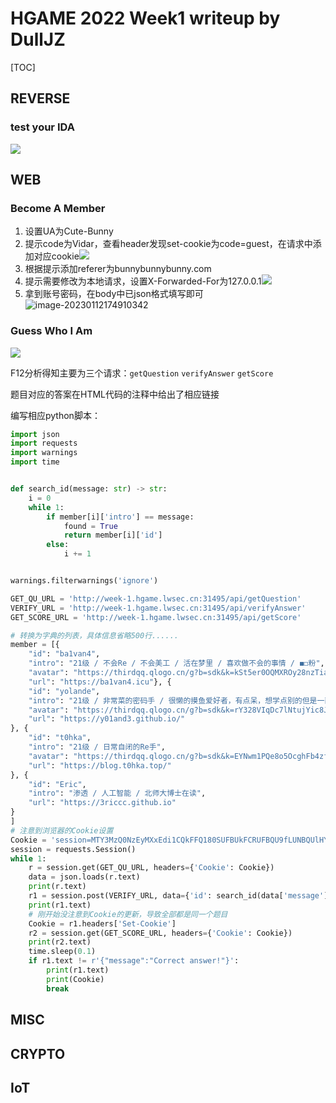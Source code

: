# HGAME 2022 Week1 writeup by DullJZ

[TOC]

## REVERSE

### test your IDA

![](https://cdn.jsdelivr.net/gh/DullJZ/MyPicture@master/20230112173741.png)

## WEB

### Become A Member

1. 设置UA为Cute-Bunny
2. 提示code为Vidar，查看header发现set-cookie为code=guest，在请求中添加对应cookie![](https://cdn.jsdelivr.net/gh/DullJZ/MyPicture@master/20230112174441.png)
3. 根据提示添加referer为bunnybunnybunny.com
4. 提示需要修改为本地请求，设置X-Forwarded-For为127.0.0.1![](https://cdn.jsdelivr.net/gh/DullJZ/MyPicture@master/20230112174701.png)
5. 拿到账号密码，在body中已json格式填写即可![image-20230112174910342](C:\Users\admin\AppData\Roaming\Typora\typora-user-images\image-20230112174910342.png)

### Guess Who I Am

![](https://cdn.jsdelivr.net/gh/DullJZ/MyPicture@master/20230112175026.png)

F12分析得知主要为三个请求：`getQuestion` `verifyAnswer` `getScore`

题目对应的答案在HTML代码的注释中给出了相应链接

编写相应python脚本：

```python
import json
import requests
import warnings
import time


def search_id(message: str) -> str:
    i = 0
    while 1:
        if member[i]['intro'] == message:
            found = True
            return member[i]['id']
        else:
            i += 1


warnings.filterwarnings('ignore')

GET_QU_URL = 'http://week-1.hgame.lwsec.cn:31495/api/getQuestion'
VERIFY_URL = 'http://week-1.hgame.lwsec.cn:31495/api/verifyAnswer'
GET_SCORE_URL = 'http://week-1.hgame.lwsec.cn:31495/api/getScore'

# 转换为字典的列表，具体信息省略500行......
member = [{
    "id": "ba1van4",
    "intro": "21级 / 不会Re / 不会美工 / 活在梦里 / 喜欢做不会的事情 / ◼◻粉",
    "avatar": "https://thirdqq.qlogo.cn/g?b=sdk&k=kSt5er0OQMXROy28nzTia0A&s=640",
    "url": "https://ba1van4.icu"}, {
    "id": "yolande",
    "intro": "21级 / 非常菜的密码手 / 很懒的摸鱼爱好者，有点呆，想学点别的但是一直开摆",
    "avatar": "https://thirdqq.qlogo.cn/g?b=sdk&k=rY328VIqDc7lNtujYic8JxA&s=640",
    "url": "https://y01and3.github.io/"
}, {
    "id": "t0hka",
    "intro": "21级 / 日常自闭的Re手",
    "avatar": "https://thirdqq.qlogo.cn/g?b=sdk&k=EYNwm1PQe8o5OcghFb4zfw&s=640",
    "url": "https://blog.t0hka.top/"
}, {
    "id": "Eric",
    "intro": "渗透 / 人工智能 / 北师大博士在读",
    "url": "https://3riccc.github.io"
}
]
# 注意到浏览器的Cookie设置
Cookie = 'session=MTY3MzQ0NzEyMXxEdi1CQkFFQ180SUFBUkFCRUFBQU9fLUNBQUlHYzNSeWFXNW5EQWdBQm5OdmJIWmxaQU5wYm5RRUFnQUVCbk4wY21sdVp3d05BQXRqYUdGc2JHVnVaMlZKWkFOcGJuUUVBZ0FzfPTK9lbAJsugaZX85RfxBTS66IhhAnxwv9h1SxqK7k0v'
session = requests.Session()
while 1:
    r = session.get(GET_QU_URL, headers={'Cookie': Cookie})
    data = json.loads(r.text)
    print(r.text)
    r1 = session.post(VERIFY_URL, data={'id': search_id(data['message'])}, headers={'Cookie': Cookie})
    print(r1.text)
    # 刚开始没注意到Cookie的更新，导致全部都是同一个题目
    Cookie = r1.headers['Set-Cookie']
    r2 = session.get(GET_SCORE_URL, headers={'Cookie': Cookie})
    print(r2.text)
    time.sleep(0.1)
    if r1.text != r'{"message":"Correct answer!"}':
        print(r1.text)
        print(Cookie)
        break

```



## MISC

## CRYPTO

## IoT